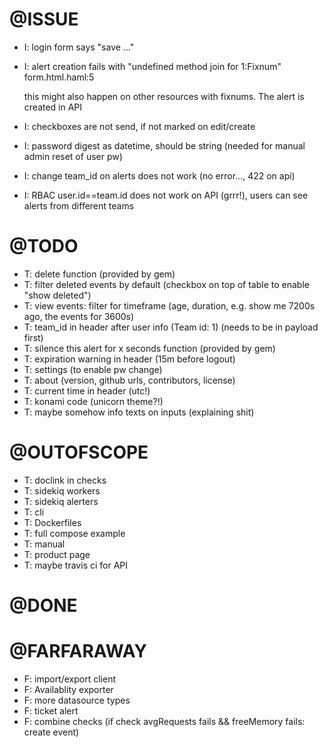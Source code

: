 # @ISSUE
 - I: login form says "save ..."
 - I: alert creation fails with "undefined method join for 1:Fixnum" form.html.haml:5

      this might also happen on other resources with fixnums. The alert is created in API
 - I: checkboxes are not send, if not marked on edit/create
 - I: password digest as datetime, should be string (needed for manual admin reset of user pw)
 - I: change team_id on alerts does not work (no error..., 422 on api)
 - I: RBAC user.id==team.id does not work on API (grrr!), users can see alerts from different teams

# @TODO

 - T: delete function (provided by gem)
 - T: filter deleted events by default (checkbox on top of table to enable "show deleted")
 - T: view events: filter for timeframe (age, duration, e.g. show me 7200s ago, the events for 3600s)
 - T: team_id in header after user info (Team id: 1) (needs to be in payload first)
 - T: silence this alert for x seconds function (provided by gem)
 - T: expiration warning in header (15m before logout)
 - T: settings (to enable pw change)
 - T: about (version, github urls, contributors, license)
 - T: current time in header (utc!)
 - T: konami code (unicorn theme?!)
 - T: maybe somehow info texts on inputs (explaining shit)

# @OUTOFSCOPE
 - T: doclink in checks
 - T: sidekiq workers
 - T: sidekiq alerters
 - T: cli
 - T: Dockerfiles
 - T: full compose example
 - T: manual
 - T: product page
 - T: maybe travis ci for API

# @DONE

# @FARFARAWAY
 - F: import/export client
 - F: Availablity exporter
 - F: more datasource types
 - F: ticket alert
 - F: combine checks (if check avgRequests fails && freeMemory fails: create event)
